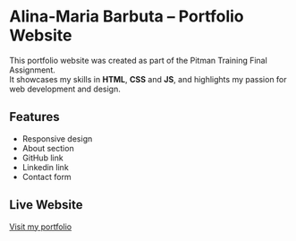 # Alina-Maria Barbuta – Portfolio Website

This portfolio website was created as part of the Pitman Training Final Assignment.  
It showcases my skills in **HTML**, **CSS** and **JS**, and highlights my passion for web development and design.

## Features
- Responsive design
- About section
- GitHub link
- Linkedin link
- Contact form

## Live Website
[Visit my portfolio](https://alina91-star.github.io)
